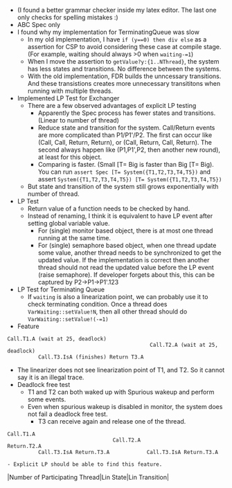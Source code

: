 - (I found a better grammar checker inside my latex editor. The last one only checks for spelling mistakes :)
- ABC Spec only 
- I found why my implementation for TerminatingQueue was slow
  - In my old implementation, I have `if (y==0) then div else` as a assertion for CSP to avoid considering these case at compile stage. (For example, waiting should always >0 when `waiting-=1`)
  - When I move the assertion to `getValue?y:{1..NThread}`, the system has less states and transitions. No difference between the systems.
  - With the old implementation, FDR builds the unncessary transitions. And these transistions creates more unnecessary transititons when running with multiple threads.
- Implemented LP Test for Exchanger
  - There are a few observed advantages of explicit LP testing
    - Apparently the Spec process has fewer states and transitions. (Linear to number of thread)
    - Reduce state and transition for the system. Call/Return events are more complicated than P1/P1'/P2. The first can occur like (Call, Call, Return, Return), or (Call, Return, Call, Return). The second always happen like (P1,P1',P2, then another new round), at least for this object.
    - Comparing is faster. (Small [T= Big is faster than Big [T= Big). You can run `assert Spec [T= System({T1,T2,T3,T4,T5})` and assert `System({T1,T2,T3,T4,T5}) [T= System({T1,T2,T3,T4,T5})`
  - But state and transition of the system still grows exponentially with number of thread. 
- LP Test
  - Return value of a function needs to be checked by hand. 
  - Instead of renaming, I think it is equivalent to have LP event after setting global variable value. 
    - For (single) monitor based object, there is at most one thread running at the same time. 
    - For (single) semaphore based object, when one thread update some value, another thread needs to be synchronized to get the updated value. If the implementation is correct then another thread should not read the updated value before the LP event (raise semaphore). If developer forgets about this, this can be captured by P2->P1->P1'.123
- LP Test for Terminating Queue
  - If `waiting` is also a linearization point, we can probably use it to check terminating condition. Once a thread does `VarWaiting::setValue!N`, then all other thread should do `VarWaiting::setValue!(-=1)`
- Feature
```
Call.T1.A (wait at 25, deadlock) 
                                              Call.T2.A (wait at 25, deadlock)
          Call.T3.IsA (finishes) Return T3.A
```
  - The linearizer does not see linearization point of T1, and T2. So it cannot say it is an illegal trace.
  - Deadlock free test
    - T1 and T2 can both waked up with Spurious wakeup and perform some events.
    - Even when spurious wakeup is disabled in monitor, the system does not fail a deadlock free test.
      - T3 can receive again and release one of the thread. 
```
Call.T1.A
                                  Call.T2.A                          Return.T2.A
          Call.T3.IsA Return.T3.A            Call.T3.IsA Return.T3.A
```
    - Explicit LP should be able to find this feature.

|Number of Participating Thread|Lin State|Lin Transition|

